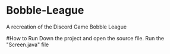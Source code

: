 # Bobble-League
A recreation of the Discord Game Bobble League

#How to Run
Down the project and open the source file. Run the "Screen.java" file
